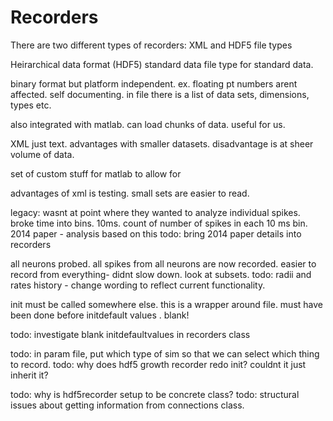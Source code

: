 
# Recorders
There are two different types of recorders: XML and HDF5 file types



Heirarchical data format (HDF5) standard data file type for standard data.

binary format but platform independent. ex. floating pt numbers arent affected.
self documenting. in file there is a list of data sets, dimensions, types etc.


also integrated with matlab. can load chunks of data. useful for us.

XML just text. advantages with smaller datasets. disadvantage is at sheer volume of data.

set of custom stuff for matlab to allow for

advantages of xml is testing. small sets are easier to read.

legacy: wasnt at point where they wanted to analyze individual spikes.
broke time into bins. 10ms. count of number of spikes in each 10 ms bin. 2014 paper - analysis based on this
todo: bring 2014 paper details into recorders



all neurons probed. all spikes from all neurons are now recorded.
easier to record from everything- didnt slow down. look at subsets.
todo: radii and rates history - change wording to reflect current functionality.




init must be called somewhere else.
this is a wrapper around file. must have been done before initdefault values . blank!


todo: investigate blank initdefaultvalues in recorders class






todo: in param file, put which type of sim so that we can select which thing to record.
todo: why does hdf5 growth recorder redo init? couldnt it just inherit it?

todo: why is hdf5recorder setup to be concrete class? 
todo: structural issues about getting information from connections class.









